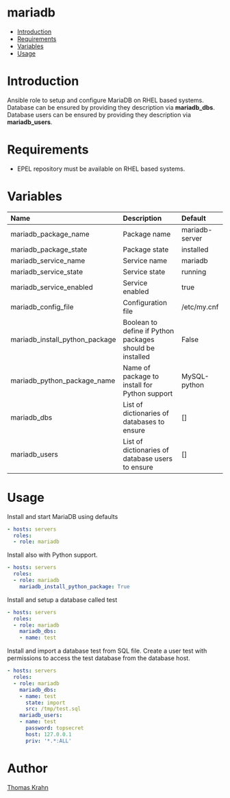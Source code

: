 mariadb
=========
- [Introduction](#introduction)
- [Requirements](#requirements)
- [Variables](#variables)
- [Usage](#usage)

# Introduction
Ansible role to setup and configure MariaDB on RHEL based systems.
Database can be ensured by providing they description via __mariadb_dbs__.
Database users can be ensured by providing they description via __mariadb_users__.

# Requirements
- EPEL repository must be available on RHEL based systems.

# Variables
| Name | Description | Default |
|:-----|:------------|:--------|
| mariadb_package_name | Package name | mariadb-server |
| mariadb_package_state | Package state | installed |
| mariadb_service_name | Service name | mariadb |
| mariadb_service_state | Service state | running |
| mariadb_service_enabled | Service enabled | true |
| mariadb_config_file | Configuration file | /etc/my.cnf |
| mariadb_install_python_package | Boolean to define if Python packages should be installed | False |
| mariadb_python_package_name | Name of package to install for Python support | MySQL-python |
| mariadb_dbs | List of dictionaries of databases to ensure | [] |
| mariadb_users | List of dictionaries of database users to ensure | [] |

# Usage
Install and start MariaDB using defaults
```yaml
- hosts: servers
  roles:
  - role: mariadb
```

Install also with Python support.
```yaml
- hosts: servers
  roles:
  - role: mariadb
    mariadb_install_python_package: True
```

Install and setup a database called test
```yaml
- hosts: servers
  roles:
  - role: mariadb
    mariadb_dbs:
    - name: test
```

Install and import a database test from SQL file.
Create a user test with permissions to access the test database from the database host.
```yaml
- hosts: servers
  roles:
  - role: mariadb
    mariadb_dbs:
    - name: test
      state: import
      src: /tmp/test.sql
    mariadb_users:
    - name: test
      password: topsecret
      host: 127.0.0.1
      priv: '*.*:ALL'

```

# Author
[Thomas Krahn](mailto:ntbc@gmx.net)
